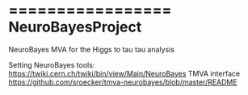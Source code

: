 =================
NeuroBayesProject
=================

NeuroBayes MVA for the Higgs to tau tau analysis

Setting NeuroBayes tools:
	https://twiki.cern.ch/twiki/bin/view/Main/NeuroBayes
	TMVA interface
	https://github.com/sroecker/tmva-neurobayes/blob/master/README
